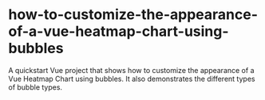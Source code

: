 # how-to-customize-the-appearance-of-a-vue-heatmap-chart-using-bubbles
A quickstart Vue project that shows how to customize the appearance of a Vue Heatmap Chart using bubbles. It also demonstrates the different types of bubble types.

